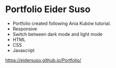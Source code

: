 # Portfolio Eider Suso

- Portfolio created following Ania Kubów tutorial.
- Responsive
- Switch between dark mode and light mode
- HTML
- CSS
- Javascript

https://eidersuso.github.io/Portfolio/

